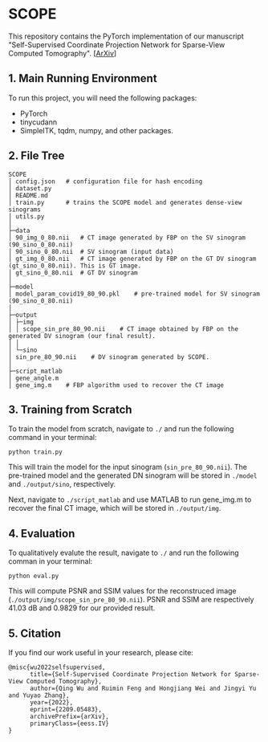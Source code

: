 # SCOPE

This repository contains the PyTorch implementation of our manuscript "Self-Supervised Coordinate Projection Network for Sparse-View Computed Tomography". [[ArXiv](https://arxiv.org/abs/2209.05483)]

## 1.  Main Running Environment

To run this project, you will need the following packages:
- PyTorch
- tinycudann
- SimpleITK, tqdm, numpy, and other packages.

## 2. File Tree

```text
SCOPE
│ config.json   # configuration file for hash encoding
│ dataset.py
│ README.md
│ train.py      # trains the SCOPE model and generates dense-view sinograms
│ utils.py
│
├─data
│ 90_img_0_80.nii   # CT image generated by FBP on the SV sinogram (90_sino_0_80.nii)
│ 90_sino_0_80.nii  # SV sinogram (input data)
│ gt_img_0_80.nii   # CT image generated by FBP on the GT DV sinogram (gt_sino_0_80.nii). This is GT image.
│ gt_sino_0_80.nii  # GT DV sinogram
│
├─model
│ model_param_covid19_80_90.pkl    # pre-trained model for SV sinogram (90_sino_0_80.nii)
│
├─output
│ ├─img
│ │ scope_sin_pre_80_90.nii    # CT image obtained by FBP on the generated DV sinogram (our final result).
│ │
│ └─sino
│ sin_pre_80_90.nii    # DV sinogram generated by SCOPE.
│
├─script_matlab
│ gene_angle.m
│ gene_img.m    # FBP algorithm used to recover the CT image
```


## 3. Training from Scratch

To train the model from scratch, navigate to `./` and run the following command in your terminal:
```shell
python train.py
```
This will train the model for the input sinogram (`sin_pre_80_90.nii`). The pre-trained model and the generated DN sinogram will be stored in `./model` and `./output/sino`, respectively. 

Next, navigate to `./script_matlab` and use MATLAB to run gene_img.m to recover the final CT image, which will be stored in `./output/img`.

## 4. Evaluation

To qualitatively evalute the result, navigate to `./` and run the following comman in your terminal:
```shell
python eval.py
```
This will compute PSNR and SSIM values for the reconstruced image (`./output/img/scope_sin_pre_80_90.nii`). PSNR and SSIM are respectively 41.03 dB and 0.9829 for our provided result.

## 5. Citation

If you find our work useful in your research, please cite:

```
@misc{wu2022selfsupervised,
      title={Self-Supervised Coordinate Projection Network for Sparse-View Computed Tomography}, 
      author={Qing Wu and Ruimin Feng and Hongjiang Wei and Jingyi Yu and Yuyao Zhang},
      year={2022},
      eprint={2209.05483},
      archivePrefix={arXiv},
      primaryClass={eess.IV}
}
```
